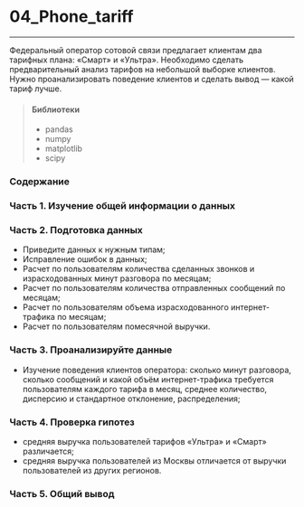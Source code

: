 # 04_Phone_tariff
________________________________________

Федеральный оператор сотовой связи предлагает клиентам два тарифных плана: «Смарт» и «Ультра». Необходимо сделать предварительный анализ тарифов на небольшой выборке клиентов. Нужно проанализировать поведение клиентов и сделать вывод — какой тариф лучше.

>#### Библиотеки
>* pandas
>* numpy
>* matplotlib
>* scipy

### Содержание

### Часть 1. Изучение общей информации о данных

### Часть 2. Подготовка данных
* Приведите данных к нужным типам;
* Исправление ошибок в данных;
* Расчет по пользователям количества сделанных звонков и израсходованных минут разговора по месяцам;
* Расчет по пользователям количества отправленных сообщений по месяцам;
* Расчет по пользователям объема израсходованного интернет-трафика по месяцам;
* Расчет по пользователям помесячной выручки.

### Часть 3. Проанализируйте данные
* Изучение поведения клиентов оператора: сколько минут разговора, сколько сообщений и какой объём интернет-трафика требуется пользователям каждого тарифа в месяц, среднее количество, дисперсию и стандартное отклонение, распределения;

### Часть 4. Проверка гипотез
* средняя выручка пользователей тарифов «Ультра» и «Смарт» различается;
* средняя выручка пользователей из Москвы отличается от выручки пользователей из других регионов.

### Часть 5. Общий вывод
